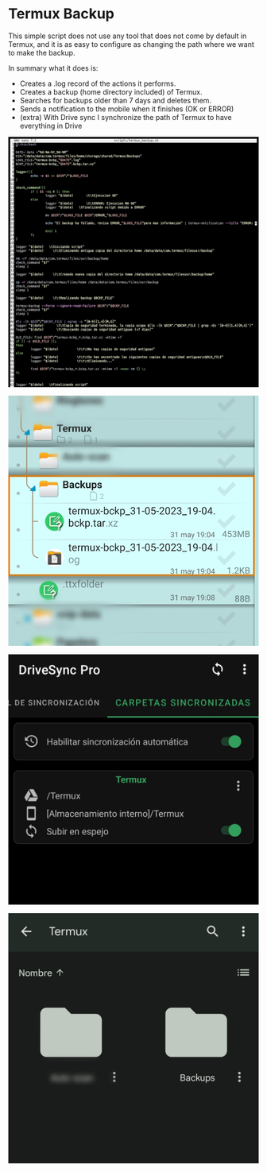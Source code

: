 # Termux Backup

This simple script does not use any tool that does not come by default in Termux, and it is as easy to configure as changing the path where we want to make the backup.

In summary what it does is:
- Creates a .log record of the actions it performs. 
- Creates a backup (home directory included) of Termux.
- Searches for backups older than 7 days and deletes them.
- Sends a notification to the mobile when it finishes (OK or ERROR)
- (extra) With Drive sync I synchronize the path of Termux to have everything in Drive

<p align="center">
  <img src="https://github.com/b4shnhawx/termux-backup/blob/main/images/bash-script.jpg">
</p>

<p align="center">
  <img src="https://github.com/b4shnhawx/termux-backup/blob/main/images/files.jpg">
</p>

<p align="center">
  <img src="https://github.com/b4shnhawx/termux-backup/blob/main/images/drive-sync.jpg">
</p>

<p align="center">
  <img src="https://github.com/b4shnhawx/termux-backup/blob/main/images/drive.jpg">
</p>
